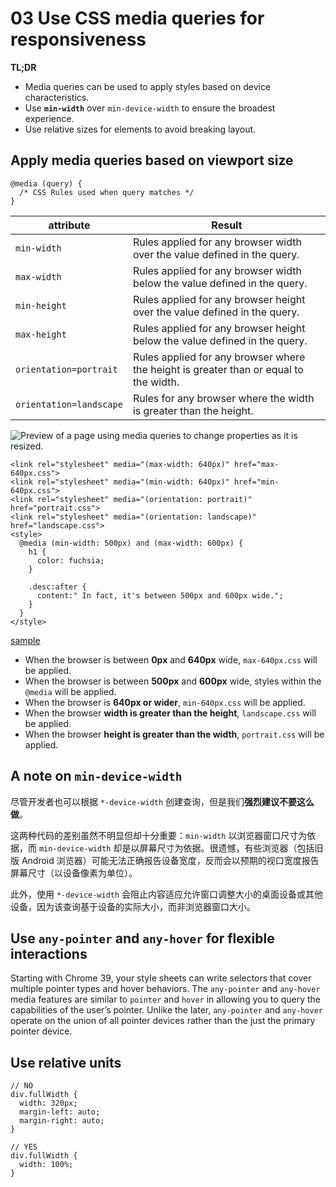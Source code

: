 # 03 Use CSS media queries for responsiveness

**TL;DR**

- Media queries can be used to apply styles based on device characteristics.
- Use **`min-width`** over `min-device-width` to ensure the broadest experience.
- Use relative sizes for elements to avoid breaking layout.

## Apply media queries based on viewport size

    @media (query) {
      /* CSS Rules used when query matches */
    }

attribute | Result
--------- | ------
`min-width` | Rules applied for any browser width over the value defined in the query.
`max-width` | Rules applied for any browser width below the value defined in the query.
`min-height` | Rules applied for any browser height over the value defined in the query.
`max-height`| Rules applied for any browser height below the value defined in the query.
`orientation=portrait` | Rules applied for any browser where the height is greater than or equal to the width.
`orientation=landscape` | Rules for any browser where the width is greater than the height.

![Preview of a page using media queries to change properties as it is resized.](imgs/mq.png)

    <link rel="stylesheet" media="(max-width: 640px)" href="max-640px.css">
    <link rel="stylesheet" media="(min-width: 640px)" href="min-640px.css">
    <link rel="stylesheet" media="(orientation: portrait)" href="portrait.css">
    <link rel="stylesheet" media="(orientation: landscape)" href="landscape.css">
    <style>
      @media (min-width: 500px) and (max-width: 600px) {
        h1 {
          color: fuchsia;
        }

        .desc:after {
          content:" In fact, it's between 500px and 600px wide.";
        }
      }
    </style>

[sample](samples/media-queries.html)

- When the browser is between **0px** and **640px** wide, `max-640px.css` will be applied.
- When the browser is between **500px** and **600px** wide, styles within the `@media` will be applied.
- When the browser is **640px or wider**, `min-640px.css` will be applied.
- When the browser **width is greater than the height**, `landscape.css` will be applied.
- When the browser **height is greater than the width**, `portrait.css` will be applied.

## A note on `min-device-width`

尽管开发者也可以根据 `*-device-width` 创建查询，但是我们**强烈建议不要这么做**。

这两种代码的差别虽然不明显但却十分重要：`min-width` 以浏览器窗口尺寸为依据，而 `min-device-width` 却是以屏幕尺寸为依据。很遗憾，有些浏览器（包括旧版 Android 浏览器）可能无法正确报告设备宽度，反而会以预期的视口宽度报告屏幕尺寸（以设备像素为单位）。

此外，使用 `*-device-width` 会阻止内容适应允许窗口调整大小的桌面设备或其他设备，因为该查询基于设备的实际大小，而非浏览器窗口大小。

## Use `any-pointer` and `any-hover` for flexible interactions

Starting with Chrome 39, your style sheets can write selectors that cover multiple pointer types and hover behaviors. The `any-pointer` and `any-hover` media features are similar to `pointer` and `hover` in allowing you to query the capabilities of the user’s pointer. Unlike the later, `any-pointer` and `any-hover` operate on the union of all pointer devices rather than the just the primary pointer device.

## Use relative units

    // NO
    div.fullWidth {
      width: 320px;
      margin-left: auto;
      margin-right: auto;
    }

    // YES
    div.fullWidth {
      width: 100%;
    }
